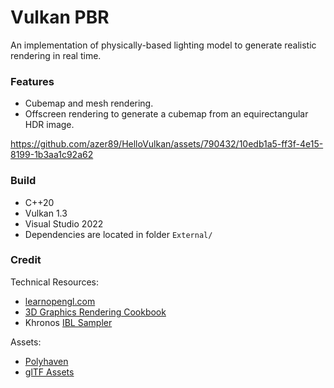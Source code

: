# Vulkan PBR

An implementation of physically-based lighting model to generate realistic rendering in real time.

### Features
* Cubemap and mesh rendering.
* Offscreen rendering to generate a cubemap from an equirectangular HDR image.


https://github.com/azer89/HelloVulkan/assets/790432/10edb1a5-ff3f-4e15-8199-1b3aa1c92a62



### Build
* C++20
* Vulkan 1.3
* Visual Studio 2022
* Dependencies are located in folder `External/` 

### Credit
Technical Resources:
* [learnopengl.com](https://learnopengl.com/)
* [3D Graphics Rendering Cookbook](https://github.com/PacktPublishing/3D-Graphics-Rendering-Cookbook)
* Khronos [IBL Sampler](https://github.com/KhronosGroup/glTF-IBL-Sampler)

Assets:
* [Polyhaven](https://polyhaven.com/)
* [glTF Assets](https://github.com/KhronosGroup/glTF-Sample-Assets)

